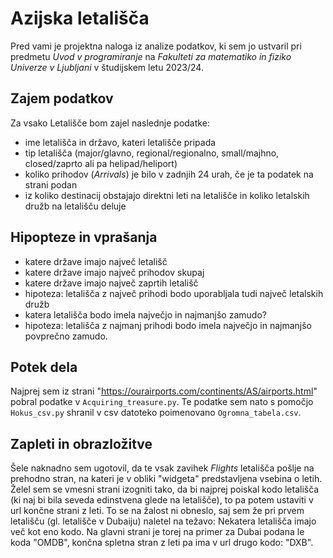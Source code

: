 # Azijska letališča
Pred vami je projektna naloga iz analize podatkov, ki sem jo ustvaril pri predmetu *Uvod v programiranje* na *Fakulteti za matematiko in fiziko Univerze v Ljubljani* v študijskem letu 2023/24.

## Zajem podatkov
Za vsako Letališče bom zajel naslednje podatke: 
* ime letališča in državo, kateri letališče pripada
* tip letališča (major/glavno, regional/regionalno, small/majhno, closed/zaprto ali pa helipad/heliport)
* koliko prihodov (*Arrivals*) je bilo v zadnjih 24 urah, če je ta podatek na strani podan
* iz koliko destinacij obstajajo direktni leti na letališče in koliko letalskih družb na letališču deluje

## Hipopteze in vprašanja
* katere države imajo največ letališč
* katere države imajo največ prihodov skupaj
* katere države imajo največ zaprtih letališč
* hipoteza: letališča z največ prihodi bodo uporabljala tudi največ letalskih družb
* katera letališča bodo imela največjo in najmanjšo zamudo?
 * hipoteza: letališča z najmanj prihodi bodo imela največjo in najmanjšo povprečno zamudo.


## Potek dela
Najprej sem iz strani "https://ourairports.com/continents/AS/airports.html" pobral podatke v `Acquiring_treasure.py`. Te podatke sem nato s pomočjo `Hokus_csv.py` shranil v csv datoteko poimenovano `Ogromna_tabela.csv`. 

## Zapleti in obrazložitve
Šele naknadno sem ugotovil, da te vsak zavihek *Flights* letališča pošlje na prehodno stran, na kateri je v obliki "widgeta" predstavljena vsebina o letih. Želel sem se vmesni strani izogniti tako, da bi najprej poiskal kodo letališča (ki naj bi bila seveda edinstvena glede na letališče), to pa potem ustaviti v url končne strani z leti. To se na žalost ni obneslo, saj sem že pri prvem letališču (gl. letališče v Dubaiju) naletel na težavo: Nekatera letališča imajo več kot eno kodo. Na glavni strani je torej na primer za Dubai podana le koda "OMDB", končna spletna stran z leti pa ima v url drugo kodo: "DXB".

